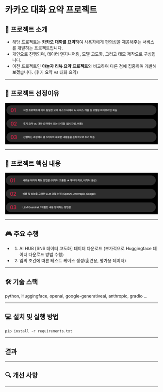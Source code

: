 # 카카오 대화 요약 프로젝트
## 📌 프로젝트 소개
- 해당 프로젝트는 **카카오 대화를 요약**하여 사용자에게 편의성을 제공해주는 서비스를 개발하는 프로젝트입니다.
- 개인으로 진행되며, 데이터 엔지니어링, 모델 고도화, 그리고 데모 제작으로 구성됩니다.
- 이전 프로젝트인 **야놀자 리뷰 요약 프로젝트**와 비교하여 다른 점에 집중하여 개발해보겠습니다. (후기 요약 vs 대화 요약)

---
## 🌟 프로젝트 선정이유
![alt text](images/project.png)

---
## 📁 프로젝트 핵심 내용
![alt text](images/content.png)

---
## 🎮 주요 수행
- 1. AI HUB [SNS 데이터 고도화] 데이터 다운로드 (부가적으로 Huggingface 데이터 다운로드 방법 수행)
- 2. 임의 조건에 따른 테스트 케이스 생성(훈련용, 평가용 데이터)


---
## 🛠 기술 스택
python, Huggingface, openai, google-generativeai, anthropic, gradio ... 

---
## 💻 설치 및 실행 방법
```
pip install -r requirements.txt
```

---
## 결과


---
## 🔍 개선 사항

---